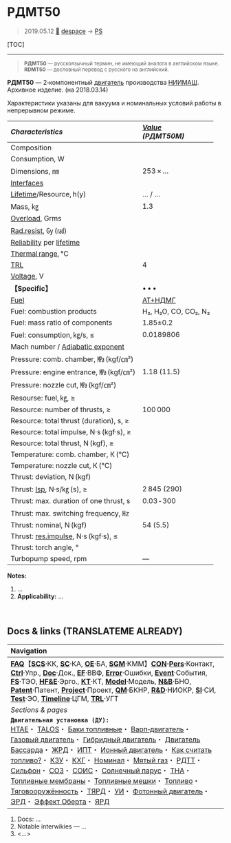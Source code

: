 # РДМТ50
> 2019.05.12 [🚀](../index/index.md) [despace](index.md) → [PS](ps.md)

[TOC]

---

> <small>**РДМТ50** — русскоязычный термин, не имеющий аналога в английском языке. **RDMT50** — дословный перевод с русского на английский.</small>

**РДМТ50** — 2‑компонентный [двигатель](ps.md) производства [НИИМАШ](zz_niimash.md).  
Архивное изделие. (на 2018.03.14)

Характеристики указаны для вакуума и номинальных условий работы в непрерывном режиме.

|*Characteristics*|*[Value](si.md)<br> (РДМТ50М)*|
|:--|:--|
|Composition| |
|Consumption, W| |
|Dimensions, ㎜|253 × …|
|[Interfaces](interface.md)| |
|[Lifetime](lifetime.md)/Resource, h(y)|… / …|
|Mass, ㎏|1.3|
|[Overload](vibration.md), Grms| |
|[Rad.resist](ion_rad.md), ㏉ (㎭)| |
|[Reliability](qm.md) per [lifetime](lifetime.md)| |
|[Thermal range](tcs.md), ℃| |
|[TRL](trl.md)|4|
|[Voltage](voltage.md), V| |
|**【Specific】**|• • •|
|[Fuel](fuel.md)|[АТ+НДМГ](at_plus.md)|
|Fuel: combustion products|H₂, H₂O, CO, CO₂, N₂|
|Fuel: mass ratio of components|1.85±0.2|
|Fuel: consumption, ㎏/s, ≤|0.0189806|
|Mach number / [Adiabatic exponent](heat_cr.md)| |
|Pressure: comb. chamber, ㎫ (kgf/㎝²)| |
|Pressure: engine entrance, ㎫ (kgf/㎝²)|1.18 (11.5)|
|Pressure: nozzle cut, ㎫ (kgf/㎝²)| |
|Resourse: fuel, ㎏, ≥| |
|Resource: number of thrusts, ≥|100 000|
|Resource: total thrust (duration), s, ≥| |
|Resource: total impulse, N·s (kgf·s), ≥| |
|Resource: total thrust, N (kgf), ≥| |
|Temperature: comb. chamber, К (℃)| |
|Temperature: nozzle cut, К (℃)| |
|Thrust: deviation, N (kgf)| |
|Thrust: [Isp](isp.md), N·s/㎏ (s), ≥|2 845 (290)|
|Thrust: max. duration of one thrust, s|0.03 ‑ 300|
|Thrust: max. switching frequency, ㎐| |
|Thrust: nominal, N (kgf)|54 (5.5)|
|Thrust: [res.impulse](ing.md), N·s (kgf·s), ≤| |
|Thrust: torch angle, °| |
|Turbopump speed, rpm|—|

**Notes:**

   1. …
   1. **Applicability:** …



<p style="page-break-after:always"> </p>

## Docs & links (TRANSLATEME ALREADY)
|Navigation|
|:--|
|**[FAQ](faq.md)**【**[SCS](scs.md)**·КК, **[SC](sc.md)**·КА, **[OE](oe.md)**·БА, **[SGM](sgm.md)**·КММ】**[CON](contact.md)·[Pers](person.md)**·Контакт, **[Ctrl](control.md)**·Упр., **[Doc](doc.md)**·Док., **[EF](ef.md)**·ВВФ, **[Error](error.md)**·Ошибки, **[Event](event.md)**·События, **[FS](fs.md)**·ТЭО, **[HF&E](hfe.md)**·Эрго., **[KT](kt.md)**·КТ, **[Model](model.md)**·Модель, **[N&B](nnb.md)**·БНО, **[Patent](патент.md)**·Патент, **[Project](project.md)**·Проект, **[QM](qm.md)**·БКНР, **[R&D](rnd.md)**·НИОКР, **[SI](si.md)**·СИ, **[Test](test.md)**·ЭО, **[Timeline](timeline.md)**·ЦГМ, **[TRL](trl.md)**·УГТ|
|*Sections & pages*|
|**`Двигательная установка (ДУ):`**<br> [HTAE](htae.md)・ [TALOS](talos.md)・ [Баки топливные](fuel_tank.md)・ [Варп‑двигатель](warp_drive.md)・ [Газовый двигатель](cgt.md)・ [Гибридный двигатель](гбрд.md)・ [Двигатель Бассарда](bussard_ramjet.md)・ [ЖРД](lpr.md)・ [ИПТ](ing.md)・ [Ионный двигатель](иод.md)・ [Как считать топливо?](si.md)・ [КЗУ](cinu.md)・ [КХГ](cgs.md)・ [Номинал](nominal.md)・ [Мятый газ](exhsteam.md)・ [РДТТ](spr.md)・ [Сильфон](сильфон.md)・ [СОЗ](соз.md)・ [СОИС](соис.md)・ [Солнечный парус](солнечный_парус.md)・ [ТНА](turbopump.md)・ [Топливные мембраны](топливные_мембраны.md)・ [Топливные мешки](топливные_мешки.md)・ [Топливо](fuel.md)・ [Тяговооружённость](ttwr.md)・ [ТЯРД](тярд.md)・ [УИ](isp.md)・ [Фотонный двигатель](фотонный_двигатель.md)・ [ЭРД](epsp.md)・ [Эффект Оберта](oberth_eff.md)・ [ЯРД](ntr.md)|

   1. Docs: …
   1. Notable interwikies — …
   1. <…>
